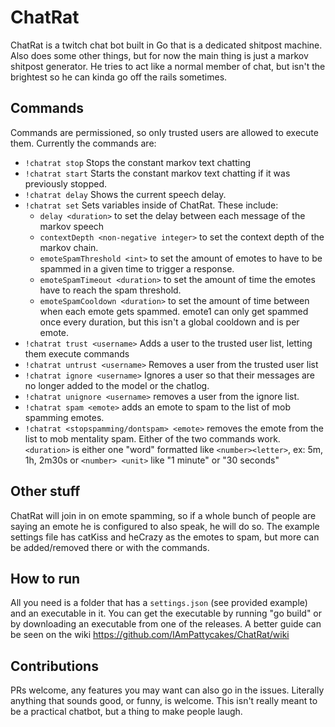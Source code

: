 # ChatRat
ChatRat is a twitch chat bot built in Go that is a dedicated shitpost machine. Also does some other things, but for now the main thing is just a markov shitpost generator. He tries to act like a normal member of chat, but isn't the brightest so he can kinda go off the rails sometimes. 

## Commands
Commands are permissioned, so only trusted users are allowed to execute them. Currently the commands are: 
- `!chatrat stop` Stops the constant markov text chatting
- `!chatrat start` Starts the constant markov text chatting if it was previously stopped. 
- `!chatrat delay` Shows the current speech delay. 
- `!chatrat set` Sets variables inside of ChatRat. These include: 
    - `delay <duration>` to set the delay between each message of the markov speech
    - `contextDepth <non-negative integer>` to set the context depth of the markov chain. 
    - `emoteSpamThreshold <int>` to set the amount of emotes to have to be spammed in a given time to trigger a response. 
    - `emoteSpamTimeout <duration>` to set the amount of time the emotes have to reach the spam threshold. 
    - `emoteSpamCooldown <duration>` to set the amount of time between when each emote gets spammed. emote1 can only get spammed once every duration, but this isn't a global cooldown and is per emote.  
- `!chatrat trust <username>` Adds a user to the trusted user list, letting them execute commands
- `!chatrat untrust <username>` Removes a user from the trusted user list
- `!chatrat ignore <username>` Ignores a user so that their messages are no longer added to the model or the chatlog.  
- `!chatrat unignore <username>` removes a user from the ignore list. 
- `!chatrat spam <emote>` adds an emote to spam to the list of mob spamming emotes. 
- `!chatrat <stopspamming/dontspam> <emote>` removes the emote from the list to mob mentality spam. Either of the two commands work. 
`<duration>` is either one "word" formatted like `<number><letter>`, ex: 5m, 1h, 2m30s or `<number> <unit>` like "1 minute" or "30 seconds" 

## Other stuff
ChatRat will join in on emote spamming, so if a whole bunch of people are saying an emote he is configured to also speak, he will do so. The example settings file has catKiss and heCrazy as the emotes to spam, but more can be added/removed there or with the commands. 

## How to run
All you need is a folder that has a `settings.json` (see provided example) and an executable in it. You can get the executable by running "go build" or by downloading an executable from one of the releases. A better guide can be seen on the wiki https://github.com/IAmPattycakes/ChatRat/wiki

## Contributions
PRs welcome, any features you may want can also go in the issues. Literally anything that sounds good, or funny, is welcome. This isn't really meant to be a practical chatbot, but a thing to make people laugh. 
